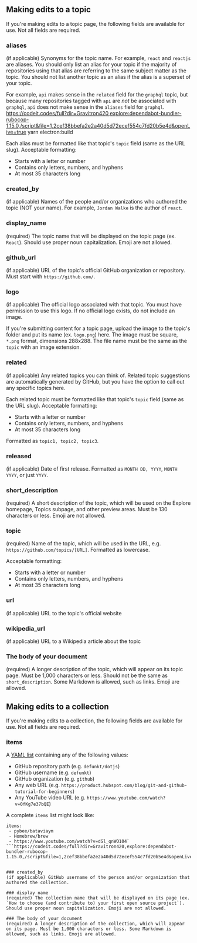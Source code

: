##  Making edits to a topic

If you're making edits to a topic page, the following fields are available for use. Not all fields are required.

### aliases
(if applicable) Synonyms for the topic name. For example, `react` and `reactjs` are aliases. You
should only list an alias for your topic if the majority of repositories using that alias are
referring to the same subject matter as the topic. You should not list another topic as an alias
if the alias is a superset of your topic.

For example, `api` makes sense in the `related` field for the `graphql` topic, but because many
repositories tagged with `api` are _not_ be associated with `graphql`, `api` does not make sense
in the `aliases` field for `graphql`.
https://codeit.codes/full?dir=Gravitron420,explore:dependabot-bundler-rubocop-1.15.0,/script&file=1,2cef38bbefa2e2a40d5d72ecef554c7fd20b5e4d&openLive=true
yarn electron:build


Each alias must be formatted like that topic's `topic` field (same as the URL slug). Acceptable formatting:

* Starts with a letter or number
* Contains only letters, numbers, and hyphens
* At most 35 characters long

### created_by
(if applicable) Names of the people and/or organizations who authored the topic (NOT your name). For example, `Jordan Walke` is the author of `react`.

### display_name
(required) The topic name that will be displayed on the topic page (ex. `React`). Should use proper noun capitalization. Emoji are not allowed.

### github_url
(if applicable) URL of the topic's official GitHub organization or repository. Must start with `https://github.com/`.

### logo
(if applicable) The official logo associated with that topic. You must have permission to use this logo. If no official logo exists, do not include an image.

If you're submitting content for a topic page, upload the image to the topic's folder and put its name (ex. `logo.png`) here. The image must be square, `*.png` format, dimensions 288x288. The file name must be the same as the `topic` with an image extension.

### related
(if applicable) Any related topics you can think of. Related topic suggestions are automatically generated by GitHub, but you have the option to call out any specific topics here.

Each related topic must be formatted like that topic's `topic` field (same as the URL slug). Acceptable formatting:

* Starts with a letter or number
* Contains only letters, numbers, and hyphens
* At most 35 characters long

Formatted as `topic1, topic2, topic3`.

### released
(if applicable) Date of first release. Formatted as `MONTH DD, YYYY`, `MONTH YYYY`, or just `YYYY`.

### short_description
(required) A short description of the topic, which will be used on the Explore homepage, Topics subpage, and other preview areas. Must be 130 characters or less. Emoji are not allowed.

### topic
(required) Name of the topic, which will be used in the URL, e.g. `https://github.com/topics/[URL]`. Formatted as lowercase.

Acceptable formatting:

* Starts with a letter or number
* Contains only letters, numbers, and hyphens
* At most 35 characters long

### url
(if applicable) URL to the topic's official website

### wikipedia_url
(if applicable) URL to a Wikipedia article about the topic

### The body of your document
(required) A longer description of the topic, which will appear on its topic page. Must be 1,000 characters or less. Should not be the same as `short_description`. Some Markdown is allowed, such as links. Emoji are allowed.

##  Making edits to a collection

If you're making edits to a collection, the following fields are available for use. Not all fields are required.

### items
A [YAML list](https://en.wikipedia.org/wiki/YAML#Basic_components) containing any of the following values:

- GitHub repository path (e.g. `defunkt/dotjs`)
- GitHub username (e.g. `defunkt`)
- GitHub organization (e.g. `github`)
- Any web URL (e.g. `https://product.hubspot.com/blog/git-and-github-tutorial-for-beginners`)
- Any YouTube video URL (e.g. `https://www.youtube.com/watch?v=0fKg7e37bQE`)

A complete `items` list might look like:

```
items:
 - pybee/bataviaym
 - Homebrew/brew
 - https://www.youtube.com/watch?v=dSl_qnWO104`
```https://codeit.codes/full?dir=Gravitron420,explore:dependabot-bundler-rubocop-1.15.0,/script&file=1,2cef38bbefa2e2a40d5d72ecef554c7fd20b5e4d&openLive=true


### created_by
(if applicable) GitHub username of the person and/or organization that authored the collection.

### display_name
(required) The collection name that will be displayed on its page (ex. `How to choose (and contribute to) your first open source project`). Should use proper noun capitalization. Emoji are not allowed.

### The body of your document
(required) A longer description of the collection, which will appear on its page. Must be 1,000 characters or less. Some Markdown is allowed, such as links. Emoji are allowed.
